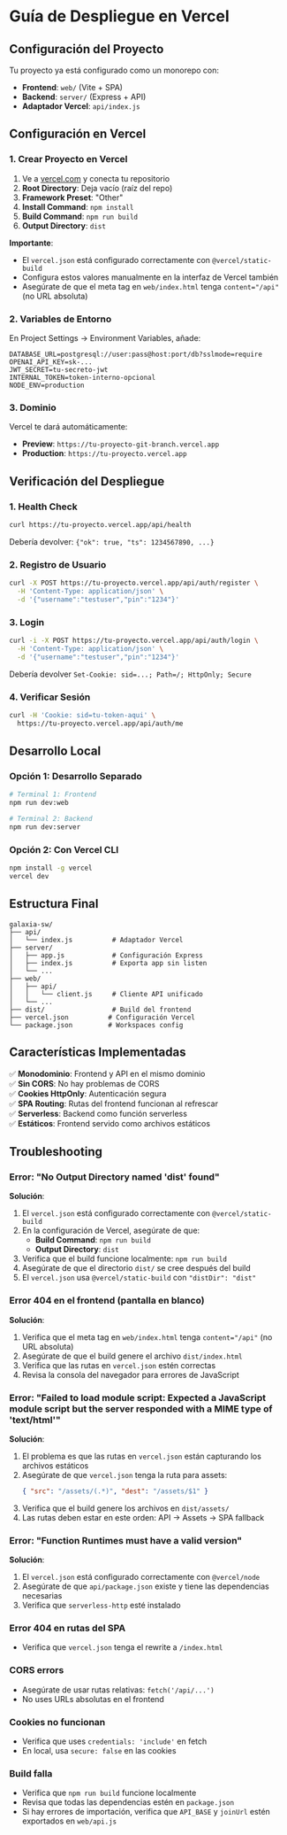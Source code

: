 # Guía de Despliegue en Vercel

## Configuración del Proyecto

Tu proyecto ya está configurado como un monorepo con:
- **Frontend**: `web/` (Vite + SPA)
- **Backend**: `server/` (Express + API)
- **Adaptador Vercel**: `api/index.js`

## Configuración en Vercel

### 1. Crear Proyecto en Vercel

1. Ve a [vercel.com](https://vercel.com) y conecta tu repositorio
2. **Root Directory**: Deja vacío (raíz del repo)
3. **Framework Preset**: "Other"
4. **Install Command**: `npm install`
5. **Build Command**: `npm run build`
6. **Output Directory**: `dist`

**Importante**: 
- El `vercel.json` está configurado correctamente con `@vercel/static-build`
- Configura estos valores manualmente en la interfaz de Vercel también
- Asegúrate de que el meta tag en `web/index.html` tenga `content="/api"` (no URL absoluta)

### 2. Variables de Entorno

En Project Settings → Environment Variables, añade:

```
DATABASE_URL=postgresql://user:pass@host:port/db?sslmode=require
OPENAI_API_KEY=sk-...
JWT_SECRET=tu-secreto-jwt
INTERNAL_TOKEN=token-interno-opcional
NODE_ENV=production
```

### 3. Dominio

Vercel te dará automáticamente:
- **Preview**: `https://tu-proyecto-git-branch.vercel.app`
- **Production**: `https://tu-proyecto.vercel.app`

## Verificación del Despliegue

### 1. Health Check
```bash
curl https://tu-proyecto.vercel.app/api/health
```
Debería devolver: `{"ok": true, "ts": 1234567890, ...}`

### 2. Registro de Usuario
```bash
curl -X POST https://tu-proyecto.vercel.app/api/auth/register \
  -H 'Content-Type: application/json' \
  -d '{"username":"testuser","pin":"1234"}'
```

### 3. Login
```bash
curl -i -X POST https://tu-proyecto.vercel.app/api/auth/login \
  -H 'Content-Type: application/json' \
  -d '{"username":"testuser","pin":"1234"}'
```

Debería devolver `Set-Cookie: sid=...; Path=/; HttpOnly; Secure`

### 4. Verificar Sesión
```bash
curl -H 'Cookie: sid=tu-token-aqui' \
  https://tu-proyecto.vercel.app/api/auth/me
```

## Desarrollo Local

### Opción 1: Desarrollo Separado
```bash
# Terminal 1: Frontend
npm run dev:web

# Terminal 2: Backend
npm run dev:server
```

### Opción 2: Con Vercel CLI
```bash
npm install -g vercel
vercel dev
```

## Estructura Final

```
galaxia-sw/
├── api/
│   └── index.js          # Adaptador Vercel
├── server/
│   ├── app.js            # Configuración Express
│   ├── index.js          # Exporta app sin listen
│   └── ...
├── web/
│   ├── api/
│   │   └── client.js     # Cliente API unificado
│   └── ...
├── dist/                 # Build del frontend
├── vercel.json          # Configuración Vercel
└── package.json         # Workspaces config
```

## Características Implementadas

✅ **Monodominio**: Frontend y API en el mismo dominio  
✅ **Sin CORS**: No hay problemas de CORS  
✅ **Cookies HttpOnly**: Autenticación segura  
✅ **SPA Routing**: Rutas del frontend funcionan al refrescar  
✅ **Serverless**: Backend como función serverless  
✅ **Estáticos**: Frontend servido como archivos estáticos  

## Troubleshooting

### Error: "No Output Directory named 'dist' found"
**Solución**: 
1. El `vercel.json` está configurado correctamente con `@vercel/static-build`
2. En la configuración de Vercel, asegúrate de que:
   - **Build Command**: `npm run build`
   - **Output Directory**: `dist`
3. Verifica que el build funcione localmente: `npm run build`
4. Asegúrate de que el directorio `dist/` se cree después del build
5. El `vercel.json` usa `@vercel/static-build` con `"distDir": "dist"`

### Error 404 en el frontend (pantalla en blanco)
**Solución**:
1. Verifica que el meta tag en `web/index.html` tenga `content="/api"` (no URL absoluta)
2. Asegúrate de que el build genere el archivo `dist/index.html`
3. Verifica que las rutas en `vercel.json` estén correctas
4. Revisa la consola del navegador para errores de JavaScript

### Error: "Failed to load module script: Expected a JavaScript module script but the server responded with a MIME type of 'text/html'"
**Solución**:
1. El problema es que las rutas en `vercel.json` están capturando los archivos estáticos
2. Asegúrate de que `vercel.json` tenga la ruta para assets:
   ```json
   { "src": "/assets/(.*)", "dest": "/assets/$1" }
   ```
3. Verifica que el build genere los archivos en `dist/assets/`
4. Las rutas deben estar en este orden: API → Assets → SPA fallback

### Error: "Function Runtimes must have a valid version"
**Solución**: 
1. El `vercel.json` está configurado correctamente con `@vercel/node`
2. Asegúrate de que `api/package.json` existe y tiene las dependencias necesarias
3. Verifica que `serverless-http` esté instalado

### Error 404 en rutas del SPA
- Verifica que `vercel.json` tenga el rewrite a `/index.html`

### CORS errors
- Asegúrate de usar rutas relativas: `fetch('/api/...')`
- No uses URLs absolutas en el frontend

### Cookies no funcionan
- Verifica que uses `credentials: 'include'` en fetch
- En local, usa `secure: false` en las cookies

### Build falla
- Verifica que `npm run build` funcione localmente
- Revisa que todas las dependencias estén en `package.json`
- Si hay errores de importación, verifica que `API_BASE` y `joinUrl` estén exportados en `web/api.js`
